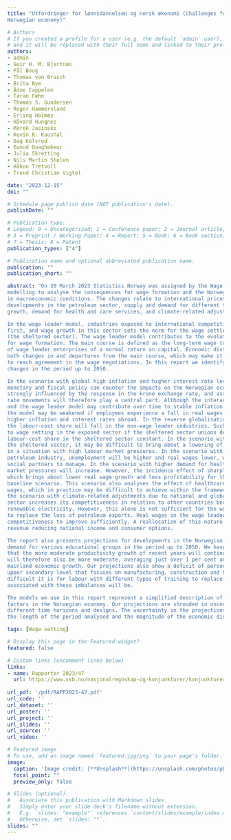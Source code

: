 ```yaml
---
title: "Utfordringer for lønnsdannelsen og norsk økonomi (Challenges for wage formation and the
Norwegian economy)"

# Authors
# If you created a profile for a user (e.g. the default `admin` user), write the username (folder name) here 
# and it will be replaced with their full name and linked to their profile.
authors:
- admin
- Geir H. M. Bjertnæs
- Pål Boug
- Thomas von Brasch 
- Brita Bye
- Ådne Cappelen
- Taran Fæhn
- Thomas S. Gundersen
- Roger Hammersland
- Erling Holmøy
- Håvard Hungnes
- Marek Jasinski
- Kevin R. Kaushal
- Dag Kolsrud
- Ewoud Quaghebeur
- Julia Skretting
- Nils Martin Stølen 
- Håkon Tretvoll 
- Trond Christian Vigtel

date: "2023-12-15"
doi: ""

# Schedule page publish date (NOT publication's date).
publishDate: ""

# Publication type.
# Legend: 0 = Uncategorized; 1 = Conference paper; 2 = Journal article;
# 3 = Preprint / Working Paper; 4 = Report; 5 = Book; 6 = Book section;
# 7 = Thesis; 8 = Patent
publication_types: ["4"]

# Publication name and optional abbreviated publication name.
publication: ""
publication_short: "" 

abstract: "On 30 March 2023 Statistics Norway was assigned by the Wage Leader Model Committee to use
modelling to analyse the consequences for wage formation and the Norwegian economy of changes
in macroeconomic conditions. The changes relate to international prices and interest rate levels,
developments in the petroleum sector, supply and demand for different types of labour, productivity
growth, demand for health and care services, and climate-related adjustments.

In the wage leader model, industries exposed to international competition (the exposed sector) negotiate
first, and wage growth in this sector sets the norm for the wage settlements in the rest of the economy
(the sheltered sector). The wage leader model contributes to the evolution of the so-called «main course»
for wage formation. The main course is defined as the long-term wage trend that assures the owners
of wage leader enterprises of a normal return on capital. Economic disturbances lead in practice to
both changes in and departures from the main course, which may make it more difficult for the parties
to reach agreement in the wage negotiations. In this report we identify some of these departures and
changes in the period up to 2050.

In the scenario with global high inflation and higher interest rate levels, real wages are reduced, but
monetary and fiscal policy can counter the impacts on the Norwegian economy. These impacts are also
strongly influenced by the response in the krone exchange rate, and assumptions regarding exchange
rate movements will therefore play a central part. Although the interaction between economic policy
and the wage leader model may contribute over time to stable inflation and employment, support for
the model may be weakened if employees experience a fall in real wages as a consequence of transitory
higher inflation and interest rates abroad. In the reverse globalisation scenario with higher import prices,
the labour-cost share will fall in the non-wage leader industries. Such a development will apply pressure
to wage setting in the exposed sector if the sheltered sector unions demand wage growth that keeps the
labour-cost share in the sheltered sector constant. In the scenario with temporarily lower productivity in
the sheltered sector, it may be difficult to bring about a lowering of the nominal wage level, particularly
in a situation with high labour market pressures. In the scenario with more rapid phasing out of the
petroleum industry, unemployment will be higher and real wages lower, which may be difficult for the
social partners to manage. In the scenario with higher demand for health and care services, labour
market pressures will increase. However, the incidence effect of sharply increasing taxes dominates,
which brings about lower real wage growth and less profitability for the wage leader sector than in the
baseline scenario. This scenario also analyses the effect of healthcare workers receiving relatively higher
wages, which in practice may be difficult to achieve within the framework of the wage leader model. In
the scenario with climate-related adjustments due to national and global climate policy, the wage leader
sector increases its competitiveness in relation to other countries because it is based on emission-free,
renewable electricity. However, this alone is not sufficient for the wage leader sector to expand enough
to replace the loss of petroleum exports. Real wages in the wage leader sector must also decrease for
competitiveness to improve sufficiently. A reallocation of this nature is a consequence of lower petroleum
revenue reducing national income and consumer options.

The report also presents projections for developments in the Norwegian economy and in supply and
demand for various educational groups in the period up to 2050. We have assumed in the projections
that the more moderate productivity growth of recent years will continue, and that growth in real wages
will therefore also be more moderate, averaging just over 1 per cent annually. The same applies to
mainland economic growth. Our projections also show a deficit of persons with vocational training at
upper secondary level that focuses on manufacturing, construction and healthcare subjects. The more
difficult it is for labour with different types of training to replace one another, the greater the problems
associated with these imbalances will be.

The models we use in this report represent a simplified description of reality and do not capture all
factors in the Norwegian economy. Our projections are shrouded in uncertainty. The scenarios have
different time horizons and designs. The uncertainty in the projections probably increases in pace with
the length of the period analysed and the magnitude of the economic disturbances."

tags: [Wage setting]

# Display this page in the Featured widget?
featured: false

# Custom links (uncomment lines below)
links:
- name: Rapporter 2023/47
  url: https://www.ssb.no/nasjonalregnskap-og-konjunkturer/konjunkturer/artikler/utfordringer-for-lonnsdannelsen-og-norsk-okonomi/_/attachment/inline/8f6c764d-e7f8-4253-9551-88cc187468ce:e296297924c7a3239198cc090521ccc5650b7892/RAPP2023-47.pdf
  
url_pdf: '/pdf/RAPP2023-47.pdf'
url_code: ''
url_dataset: ''
url_poster: ''
url_project: ''
url_slides: ''
url_source: ''
url_video: ''

# Featured image
# To use, add an image named `featured.jpg/png` to your page's folder. 
image:
  caption: 'Image credit: [**Unsplash**](https://unsplash.com/photos/pLCdAaMFLTE)'
  focal_point: ""
  preview_only: false

# Slides (optional).
#   Associate this publication with Markdown slides.
#   Simply enter your slide deck's filename without extension.
#   E.g. `slides: "example"` references `content/slides/example/index.md`.
#   Otherwise, set `slides: ""`.
slides: ""
---
```


